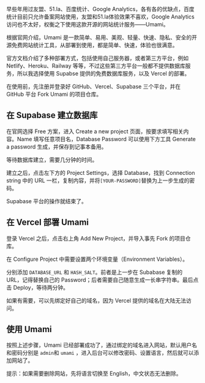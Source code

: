 早些年用过友盟、51.la、百度统计、Google Analytics，各有各的优缺点，百度统计目前只允许备案网站使用，友盟和51.la体验效果不喜欢，Google Analytics 访问也不太好，权衡之下使用这款开源的网站统计服务——Umami。

根据官网介绍，Umami 是一款简单、易用、美观、轻量、快速、隐私、安全的开源免费网站统计工具，从部署到使用，都是简单、快速，体验也很满意。

官方文档介绍了多种部署方式，包括使用自己服务器，或者第三方平台，例如 Netlify、Heroku、Railway 等等，不过这些第三方平台一般都不提供数据库服务，所以我选择使用 Supabse 提供的免费数据库服务，以及 Vercel 的部署。

在使用前，先注册并登录好 GitHub、Vercel、Supabase 三个平台，并在 GitHub 平台 Fork Umami 的项目仓库。

## 在 Supabase 建立数据库
在官网选择 Free 方案，进入 Create a new project 页面，按要求填写相关内容。Name 填写任意项目名，Database Password 可以使用下方工具 Generate a password 生成，并保存到记事本备用。

等待数据库建立，需要几分钟的时间。

建立之后，点击左下方的 Project Settings，选择 Database，找到 Connection string 中的 URL 一栏，复制内容，并将`[YOUR-PASSWORD]`替换为上一步生成的密码。

Supabase 平台的操作就结束了。
## 在 Vercel 部署 Umami
登录 Vercel 之后，点击右上角 Add New Project，并导入事先 Fork 的项目仓库。

在 Configure Project 中需要设置两个环境变量（Environment Variables）。

分别添加 `DATABASE_URL` 和 `HASH_SALT`。前者是上一步在 Subabase 复制的 URL，记得替换自己的 Password；后者需要自己随意生成一长串字符串。最后点击 Deploy，等待两分钟。

如果有需要，可以先绑定好自己的域名，因为 Vercel 提供的域名在大陆无法访问。
## 使用 Umami
按照上述步骤，Umami 已经部署成功了，通过绑定的域名进入网站，默认用户名和密码分别是 `admin`和 `umami` ，进入后台可以修改密码、设置语言，然后就可以添加网站了。

提示：如果需要删除网站，先将语言切换至 English，中文状态无法删除。